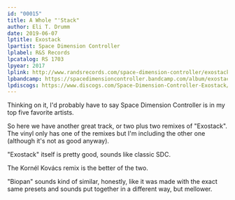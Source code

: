 ```yaml
---
id: "00015"
title: A Whole "'Stack"
author: Eli T. Drumm
date: 2019-06-07
lptitle: Exostack
lpartist: Space Dimension Controller
lplabel: R&S Records
lpcatalog: RS 1703
lpyear: 2017
lplink: http://www.randsrecords.com/space-dimension-controller/exostack
lpbandcamp: https://spacedimensioncontroller.bandcamp.com/album/exostack
lpdiscogs: https://www.discogs.com/Space-Dimension-Controller-Exostack/release/10061611
---
```



Thinking on it, I'd probably have to say Space Dimension Controller is in my top five favorite artists.


So here we have another great track, or two plus two remixes of "Exostack".
The vinyl only has one of the remixes but I'm including the other one (although it's not as good anyway).

"Exostack" itself is pretty good, sounds like classic SDC.

The Kornél Kovács remix is the better of the two.

"Biopan" sounds kind of similar, honestly, like it was made with the exact same presets and sounds
put together in a different way, but mellower.

